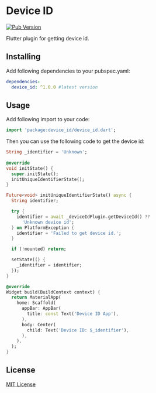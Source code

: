 # Device ID

[![Pub Version](https://img.shields.io/pub/v/device_id)](https://pub.dartlang.org/packages/device_id)

Flutter plugin for getting device id.

## Installing

Add following dependencies to your pubspec.yaml:

```yaml
dependencies:
  device_id: ^1.0.0 #latest version
```

## Usage

Add following import to your code:

```dart
import 'package:device_id/device_id.dart';
```

Then you can use the following code to get the device id:

```dart
String _identifier = 'Unknown';
  
@override
void initState() {
  super.initState();
  initUniqueIdentifierState();
}

Future<void> initUniqueIdentifierState() async {
  String identifier;

  try {
    identifier = await _deviceIdPlugin.getDeviceId() ??
      'Unknown device id';
  } on PlatformException {
    identifier = 'Failed to get device id.';
  }

  if (!mounted) return;

  setState(() {
    _identifier = identifier;
  });
}

@override
Widget build(BuildContext context) {
  return MaterialApp(
    home: Scaffold(
      appBar: AppBar(
        title: const Text('Device ID App'),
      ),
      body: Center(
        child: Text('Device ID: $_identifier'),
      ),
    ),
  );
}
```

## License

[MIT License](https://github.com/cruvdev/device_id/blob/master/LICENSE)
